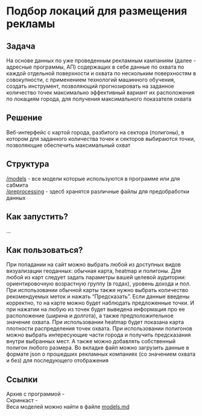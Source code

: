 # Подбор локаций для размещения рекламы

## Задача

На основе данных по уже проведенным
рекламным кампаниям (далее - адресные
программы, АП) содержащих в себе данные по
охвата по каждой отдельной поверхности и охвата
по нескольким поверхностям в совокупности, с
применением технологий машинного обучения,
создать инструмент, позволяющий
прогнозировать на заданное количество точек
максимально эффективный вариант их
расположения по локациям города, для получения
максимального показателя охвата

## Решение

Веб-интерфейс с картой города, разбитого на сектора (полигоны), в котором для заданного
количества точек и секторов выбираются точки, позволяющие
обеспечить максимальный охват

## Структура

[/models](https://github.com/Pavionio/ad_location_selection/tree/main/models) - все модели которые используются в программе или для сабмита    
[/preprocessing](https://github.com/Pavionio/ad_location_selection/tree/main/preprocessing) - здесб хранятся различные файлы для предобработки данных

## Как запустить?

...

## Как пользоваться?
При попадании на сайт можно выбрать любой из доступных видов визуализации геоданных: обычная карта, heatmap и полигоны.
Для любой из карт следует задать параметры вашей целевой аудитории: ориентировочную возрастную группу (в годах), уровень дохода и пол.
При использовании обычной карты также нужно выбрать количество рекомендуемых меток и нажать “Предсказать”. Если данные введены корректно, то на карте можно будет наблюдать предложенные точки. И при нажатии на любую из точек будет выведена информация про ее расположение (ширина и долгота), а также предположительное значение охвата.
При использовании heatmap будет показана карта плотности распределения точек охвата.
При использовании полигонов можно выбрать интересующие части города и получить предсказания внутри выбранных мест. А также можно добавлять собственный полигон любого размера. 
Во вкладке файл можно загрузить данные в формате json о прошедших рекламных компаниях (со значением охвата и без) для последующего отображения 

## Ссылки

Архив с программой -   
Скринкаст -   
Веса моделей можно найти в файле [models.md](https://github.com/Pavionio/ad_location_selection/blob/main/models/models.md)

